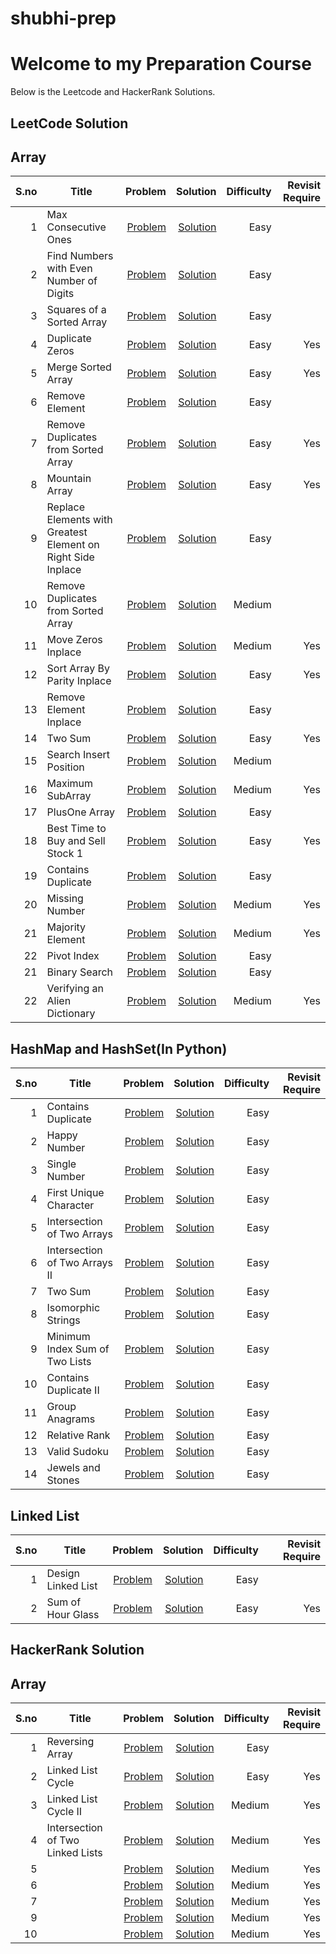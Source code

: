# shubhi-prep
# Welcome to my Preparation Course 
Below is the Leetcode and HackerRank Solutions.

## LeetCode Solution
## Array
|S.no | Title      | Problem        | Solution      |  Difficulty | Revisit Require |
|-----:|------------|--------------:|-------------:| ----------:|------------------:|
|1|Max Consecutive Ones| [Problem](https://leetcode.com/problems/max-consecutive-ones/)|[Solution](https://github.com/shubharthaksangharsha/shubhi-prep/blob/main/leetcode/max_cons.cpp)|Easy| |
|2|  Find Numbers with Even Number of Digits| [Problem](https://leetcode.com/problems/find-numbers-with-even-number-of-digits/)|[Solution](https://github.com/shubharthaksangharsha/shubhi-prep/blob/main/leetcode/even_digits.cpp)| Easy| |
|3|  Squares of a Sorted Array|[Problem](https://leetcode.com/problems/squares-of-a-sorted-array/) |[Solution](https://github.com/shubharthaksangharsha/shubhi-prep/blob/main/leetcode/square_sortarray.cpp)|Easy| |
|4|  Duplicate Zeros| [Problem](https://leetcode.com/problems/duplicate-zeros/)|[Solution](https://github.com/shubharthaksangharsha/shubhi-prep/blob/main/leetcode/insertion_from_end.cpp)| Easy|Yes |
|5|  Merge Sorted Array|[Problem](https://leetcode.com/problems/merge-sorted-array/) |[Solution](https://github.com/shubharthaksangharsha/shubhi-prep/blob/main/leetcode/merge_sorted_array2.cpp)| Easy| Yes |
|6|   Remove Element| [Problem](https://leetcode.com/problems/remove-element/) | [Solution](https://github.com/shubharthaksangharsha/shubhi-prep/blob/main/leetcode/remove_element.cpp) | Easy|
|7|   Remove Duplicates from Sorted Array| [Problem](https://leetcode.com/problems/remove-duplicates-from-sorted-array/) | [Solution](https://github.com/shubharthaksangharsha/shubhi-prep/blob/main/leetcode/remove_duplicate.cpp)|Easy| Yes |
|8| Mountain Array | [Problem](https://leetcode.com/problems/valid-mountain-array/) | [Solution](https://github.com/shubharthaksangharsha/shubhi-prep/blob/main/leetcode/mountain_array.cpp) |Easy| Yes| 
|9| Replace Elements with Greatest Element on Right Side Inplace | [Problem](https://leetcode.com/problems/replace-elements-with-greatest-element-on-right-side/)| [Solution](https://github.com/shubharthaksangharsha/shubhi-prep/blob/main/leetcode/greatest.cpp) |Easy| | 
|10|Remove Duplicates from Sorted Array | [Problem](https://leetcode.com/problems/remove-duplicates-from-sorted-array/) |[Solution](https://github.com/shubharthaksangharsha/shubhi-prep/blob/main/leetcode/remove_duplicate.cpp)|Medium| |
|11|Move Zeros Inplace|[Problem](https://leetcode.com/problems/move-zeroes/) | [Solution](https://github.com/shubharthaksangharsha/shubhi-prep/blob/main/leetcode/move_zeroes.cpp)|Medium| Yes|
|12|Sort Array By Parity Inplace| [Problem](https://leetcode.com/problems/sort-array-by-parity/)| [Solution](https://github.com/shubharthaksangharsha/shubhi-prep/blob/main/leetcode/sort_parity.cpp)| Easy| Yes|
|13|Remove Element Inplace|[Problem](https://leetcode.com/problems/remove-element/) | [Solution](https://github.com/shubharthaksangharsha/shubhi-prep/blob/main/leetcode/remove_element_inplace.cpp)|Easy| |
|14|Two Sum | [Problem](https://leetcode.com/problems/two-sum/)|[Solution](https://github.com/shubharthaksangharsha/shubhi-prep/blob/main/leetcode/arrays/twosum.cpp) | Easy| Yes| 
|15|Search Insert Position|[Problem](https://leetcode.com/problems/search-insert-position/) | [Solution](https://github.com/shubharthaksangharsha/shubhi-prep/blob/main/leetcode/arrays/search_insert_position.cpp) | Medium | |
|16|Maximum SubArray| [Problem](https://leetcode.com/problems/maximum-subarray/)|[Solution](https://github.com/shubharthaksangharsha/shubhi-prep/blob/main/leetcode/arrays/max_sub_array.cpp)| Medium| Yes |
|17|PlusOne Array| [Problem](https://leetcode.com/problems/plus-one/)| [Solution](https://github.com/shubharthaksangharsha/shubhi-prep/blob/main/leetcode/arrays/oneplus.cpp)| Easy | |
|18|  Best Time to Buy and Sell Stock 1 | [Problem](https://leetcode.com/problems/best-time-to-buy-and-sell-stock/) | [Solution](https://github.com/shubharthaksangharsha/shubhi-prep/blob/main/leetcode/arrays/buy_sell.cpp) | Easy | Yes |
|19 | Contains Duplicate| [Problem](https://leetcode.com/problems/contains-duplicate/) | [Solution](https://github.com/shubharthaksangharsha/shubhi-prep/blob/main/leetcode/arrays/contains_duplicate.cpp) | Easy | | 
|20| Missing Number | [Problem](https://leetcode.com/problems/missing-number/) | [Solution](https://github.com/shubharthaksangharsha/shubhi-prep/blob/main/leetcode/arrays/missing.cpp) | Medium | Yes|
|21| Majority Element| [Problem](https://leetcode.com/problems/majority-element/)| [Solution](https://github.com/shubharthaksangharsha/shubhi-prep/blob/main/leetcode/arrays/majority_element.cpp) | Medium| Yes|
|22| Pivot Index| [Problem](https://leetcode.com/problems/find-pivot-index/) | [Solution](https://github.com/shubharthaksangharsha/shubhi-prep/blob/main/leetcode/arrays/pivotindex.cpp)| Easy| |
|21| Binary Search| [Problem](https://leetcode.com/problems/binary-search/) | [Solution](https://github.com/shubharthaksangharsha/shubhi-prep/blob/main/leetcode/arrays/binarySearch.cpp)| Easy| | 
|22| Verifying an Alien Dictionary| [Problem](https://leetcode.com/problems/verifying-an-alien-dictionary/) | [Solution](https://github.com/shubharthaksangharsha/shubhi-prep/blob/main/python/array/alien_dictionary.py)|Medium|Yes | 


## HashMap and HashSet(In Python)
|S.no | Title      | Problem        | Solution      |  Difficulty | Revisit Require |
|-----:|------------|--------------:|-------------:| ----------:|------------------:|
|1|Contains Duplicate|[Problem](https://leetcode.com/problems/contains-duplicate/)|[Solution](https://github.com/shubharthaksangharsha/shubhi-prep/blob/main/python/hash_set/contains_duplicate.py)|Easy| |
|2|Happy Number|[Problem](https://leetcode.com/problems/happy-number/)|[Solution](https://github.com/shubharthaksangharsha/shubhi-prep/blob/main/python/hash_set/happy_number.py)|Easy| |
|3|Single Number|[Problem](https://leetcode.com/problems/single-number/)|[Solution](https://github.com/shubharthaksangharsha/shubhi-prep/blob/main/python/hash_set/single_number.py)|Easy| |
|4|First Unique Character|[Problem](https://leetcode.com/problems/first-unique-character-in-a-string/)|[Solution](https://github.com/shubharthaksangharsha/shubhi-prep/blob/main/python/hash_map/first_unique_character.py)|Easy| |
|5|Intersection of Two Arrays|[Problem](https://leetcode.com/problems/intersection-of-two-arrays/)|[Solution](https://github.com/shubharthaksangharsha/shubhi-prep/blob/main/python/hash_set/intersection_two_arrays.py)|Easy| |
|6|Intersection of Two Arrays II|[Problem](https://leetcode.com/problems/intersection-of-two-arrays-ii/)|[Solution](https://github.com/shubharthaksangharsha/shubhi-prep/blob/main/python/hash_map/intersection_two_arrays_II.py)|Easy| |
|7|Two Sum|[Problem](https://leetcode.com/problems/two-sum/)|[Solution](https://github.com/shubharthaksangharsha/shubhi-prep/blob/main/python/hash_map/two_sum.py)|Easy| |
|8|Isomorphic Strings|[Problem](https://leetcode.com/problems/isomorphic-strings/)|[Solution](https://github.com/shubharthaksangharsha/shubhi-prep/blob/main/python/hash_map/isomorphic_string.py)|Easy| |
|9|Minimum Index Sum of Two Lists|[Problem](https://leetcode.com/problems/minimum-index-sum-of-two-lists/)|[Solution](https://github.com/shubharthaksangharsha/shubhi-prep/blob/main/python/hash_map/minimum_index.py)|Easy| |
|10|Contains Duplicate II|[Problem](https://leetcode.com/problems/contains-duplicate-ii/)|[Solution](https://github.com/shubharthaksangharsha/shubhi-prep/blob/main/python/hash_map/contains_duplicate_II.py)|Easy| |
|11|Group Anagrams  |[Problem](https://leetcode.com/problems/group-anagrams/solution/)|[Solution](https://github.com/shubharthaksangharsha/shubhi-prep/blob/main/python/hash_map/group_anagrams.py)|Easy| |
|12|Relative Rank|[Problem](https://leetcode.com/problems/relative-ranks/)|[Solution](https://github.com/shubharthaksangharsha/shubhi-prep/blob/main/python/hash_map/relative_ranks.py)|Easy| |
|13|Valid Sudoku|[Problem](https://leetcode.com/problems/valid-sudoku/)|[Solution](https://github.com/shubharthaksangharsha/shubhi-prep/blob/main/python/hash_map/valid_sudoku.py)|Easy| |
|14|Jewels and Stones|[Problem](https://leetcode.com/problems/jewels-and-stones/)|[Solution](https://github.com/shubharthaksangharsha/shubhi-prep/blob/main/python/hash_map/jewels_and_stones.py)|Easy| |


## Linked List
|S.no | Title | Problem | Solution | Difficulty | Revisit Require |
|----:|-------|:-------:|---------:|-----------:|----------------:|
|1|Design Linked List| [Problem](https://leetcode.com/problems/design-linked-list/)| [Solution](https://github.com/shubharthaksangharsha/shubhi-prep/blob/main/hacker-rank/reverse_array.cpp)| Easy| |
|2|Sum of Hour Glass| [Problem](https://www.hackerrank.com/challenges/2d-array/problem)|[Solution](https://github.com/shubharthaksangharsha/shubhi-prep/blob/main/hacker-rank/hourglass.cpp)| Easy|Yes|




## HackerRank Solution
## Array
|S.no | Title | Problem | Solution | Difficulty | Revisit Require |
|----:|-------|:-------:|---------:|-----------:|----------------:|
|1| Reversing Array| [Problem](https://www.hackerrank.com/challenges/arrays-ds/problem)| [Solution](https://github.com/shubharthaksangharsha/shubhi-prep/blob/main/linkedlist/cpp/design_ll.cpp)| Easy | |
|2|Linked List Cycle | [Problem](https://leetcode.com/problems/linked-list-cycle/)|[Solution](https://github.com/shubharthaksangharsha/shubhi-prep/blob/main/linkedlist/cpp/cycle1.cpp)| Easy|Yes|
|3|Linked List Cycle II | [Problem](https://leetcode.com/problems/linked-list-cycle-ii/)|[Solution](https://github.com/shubharthaksangharsha/shubhi-prep/blob/main/linkedlist/cpp/cycle2.cpp)| Medium |Yes|
|4| Intersection of Two Linked Lists| [Problem](https://leetcode.com/problems/intersection-of-two-linked-lists/)|[Solution]()| Medium |Yes|
|5| | [Problem]()|[Solution]()| Medium |Yes|
|6| | [Problem]()|[Solution]()| Medium |Yes|
|7| | [Problem]()|[Solution]()| Medium |Yes|
|9| | [Problem]()|[Solution]()| Medium |Yes|
|10| | [Problem]()|[Solution]()| Medium |Yes|
